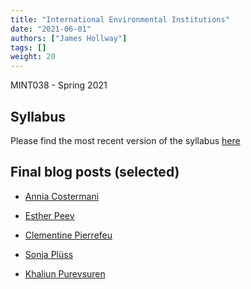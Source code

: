 ```yaml
---
title: "International Environmental Institutions"
date: "2021-06-01"
authors: ["James Hollway"]
tags: []
weight: 20
---
```


MINT038 - Spring 2021

## Syllabus

Please find the most recent version of the syllabus [here](MINT038_Syllabus_2021-04-29.pdf)

## Final blog posts (selected)

- [Annia Costermani](https://annia-costermani.medium.com/regime-complexity-of-international-forest-governance-7b2a2a01ec99)

- [Esther Peev](https://landdegradationblog.com/)

- [Clementine Pierrefeu](https://mint038redd.wordpress.com/)

- [Sonja Plüss](https://sonjapluss.wixsite.com/website/post/theinternationalterrainofsoilbiodiversitygovernance-challengesandopportunities)

- [Khaliun Purevsuren](https://khaliunpurevsuren.wixsite.com/groundwaterlive/post/governing-the-hidden-calamity-groundwater-governance)
